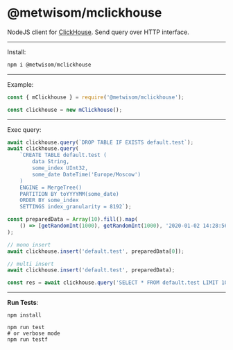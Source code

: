 # @metwisom/mclickhouse
NodeJS client for [ClickHouse](https://clickhouse.yandex/).
Send query over HTTP interface.

***
Install:

```bash
npm i @metwisom/mclickhouse
```
***

Example:

```javascript
const { mClickhouse } = require('@metwisom/mclickhouse');

const clickhouse = new mClickhouse();
```


***
 
Exec query:
```javascript
await clickhouse.query(`DROP TABLE IF EXISTS default.test`);
await clickhouse.query(
    `CREATE TABLE default.test (
        data String, 
        some_index UInt32, 
        some_date DateTime('Europe/Moscow')
    ) 
    ENGINE = MergeTree()
    PARTITION BY toYYYYMM(some_date)
    ORDER BY some_index
    SETTINGS index_granularity = 8192`);

const preparedData = Array(10).fill().map(
    () => [getRandomInt(1000), getRandomInt(1000), '2020-01-02 14:28:56']
);

// mono insert
await clickhouse.insert('default.test', preparedData[0]);

// multi insert
await clickhouse.insert('default.test', preparedData);

const res = await clickhouse.query('SELECT * FROM default.test LIMIT 10');
````

***

**Run Tests**:

```
npm install

npm run test
# or verbose mode
npm run testf
```

